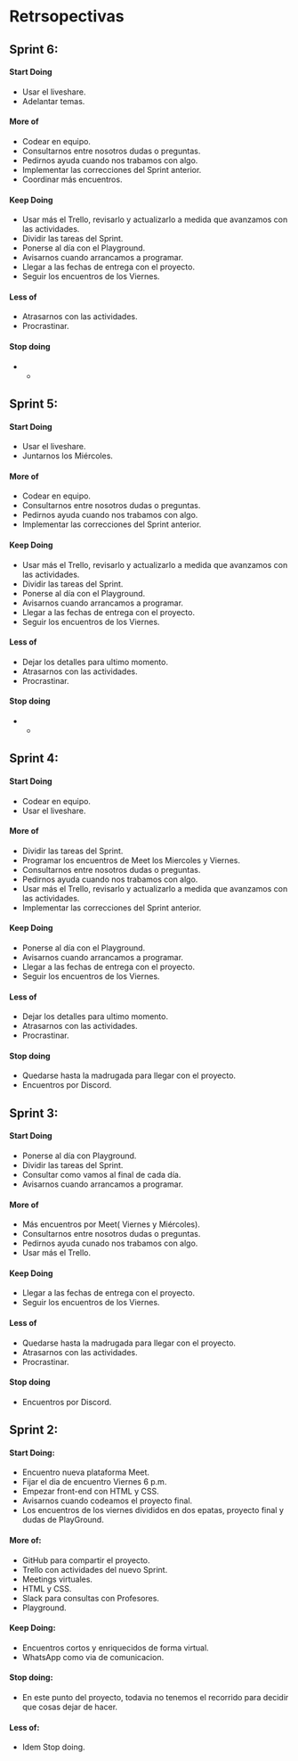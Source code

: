 # Retrsopectivas
## Sprint 6:
#### Start Doing
* Usar el liveshare.
* Adelantar temas.
#### More of
* Codear en equipo.
* Consultarnos entre nosotros dudas o preguntas.
* Pedirnos ayuda cuando nos trabamos con algo.
* Implementar las correcciones del Sprint anterior.
* Coordinar más encuentros.
#### Keep Doing
* Usar más el Trello, revisarlo y actualizarlo a medida que avanzamos con las actividades.
* Dividir las tareas del Sprint.
* Ponerse al día con el Playground.
* Avisarnos cuando arrancamos a programar.
* Llegar a las fechas de entrega con el proyecto.
* Seguir los encuentros de los Viernes.
#### Less of
* Atrasarnos con las actividades.
* Procrastinar.
#### Stop doing
* -

## Sprint 5:
#### Start Doing
* Usar el liveshare.
* Juntarnos los Miércoles.
#### More of
* Codear en equipo.
* Consultarnos entre nosotros dudas o preguntas.
* Pedirnos ayuda cuando nos trabamos con algo.
* Implementar las correcciones del Sprint anterior.
#### Keep Doing
* Usar más el Trello, revisarlo y actualizarlo a medida que avanzamos con las actividades.
* Dividir las tareas del Sprint.
* Ponerse al día con el Playground.
* Avisarnos cuando arrancamos a programar.
* Llegar a las fechas de entrega con el proyecto.
* Seguir los encuentros de los Viernes.
#### Less of
* Dejar los detalles para ultimo momento.
* Atrasarnos con las actividades.
* Procrastinar.
#### Stop doing
* -
## Sprint 4:
#### Start Doing
* Codear en equipo.
* Usar el liveshare.
#### More of
* Dividir las tareas del Sprint.
* Programar los encuentros de Meet los Miercoles y Viernes.
* Consultarnos entre nosotros dudas o preguntas.
* Pedirnos ayuda cuando nos trabamos con algo.
* Usar más el Trello, revisarlo y actualizarlo a medida que avanzamos con las actividades.
* Implementar las correcciones del Sprint anterior.
#### Keep Doing
* Ponerse al día con el Playground.
* Avisarnos cuando arrancamos a programar.
* Llegar a las fechas de entrega con el proyecto.
* Seguir los encuentros de los Viernes.
#### Less of
* Dejar los detalles para ultimo momento.
* Atrasarnos con las actividades.
* Procrastinar.
#### Stop doing
* Quedarse hasta la madrugada para llegar con el proyecto.
* Encuentros por Discord.
## Sprint 3:
#### Start Doing
* Ponerse al día con Playground.
* Dividir las tareas del Sprint.
* Consultar como vamos al final de cada día.
* Avisarnos cuando arrancamos a programar.
#### More of
* Más encuentros por Meet( Viernes y Miércoles).
* Consultarnos entre nosotros dudas o preguntas.
* Pedirnos ayuda cunado nos trabamos con algo.
* Usar más el Trello.
#### Keep Doing
* Llegar a las fechas de entrega con el proyecto.
* Seguir los encuentros de los Viernes.
#### Less of
* Quedarse hasta la madrugada para llegar con el proyecto.
* Atrasarnos con las actividades.
* Procrastinar.
#### Stop doing
* Encuentros por Discord.

## Sprint 2:
#### Start Doing: 
- Encuentro nueva plataforma Meet.
- Fijar el dia de encuentro Viernes 6 p.m.
- Empezar front-end con HTML y CSS.
- Avisarnos cuando codeamos el proyecto final.
- Los encuentros de los viernes divididos en dos epatas, proyecto final y dudas de PlayGround.
#### More of:
- GitHub para compartir el proyecto.
- Trello con actividades del nuevo Sprint.
- Meetings virtuales.
- HTML y CSS.
- Slack para consultas con Profesores.
- Playground.
#### Keep Doing:
- Encuentros cortos y enriquecidos de forma virtual.
- WhatsApp como via de comunicacion.
#### Stop doing:
- En este punto del proyecto, todavia no tenemos el recorrido para decidir que cosas dejar de hacer.
#### Less of:
- Idem Stop doing. 

